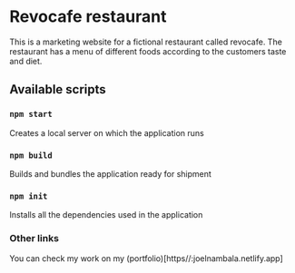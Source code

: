 # Revocafe restaurant

This is a marketing website for a fictional restaurant called revocafe. The restaurant has a menu of different foods according to the customers taste and diet.

## Available scripts

### `npm start`

Creates a local server on which the application runs

### `npm build`

Builds and bundles the application ready for shipment

### `npm init`

Installs all the dependencies used in the application

### Other links

You can check my work on my (portfolio)[https//:joelnambala.netlify.app]
